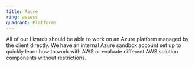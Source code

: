 ```yaml
---
title: Azure
ring: assess
quadrant: Platforms
---
```


All of our Lizards should be able to work on an Azure platform managed by the client directly. We have an internal Azure sandbox account set up to quickly learn how to work with AWS or evaluate different AWS solution components without restrictions.
